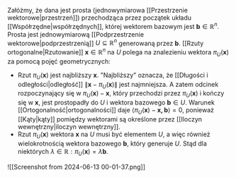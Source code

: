Załóżmy, że dana jest prosta (jednowymiarowa [[Przestrzenie wektorowe|przestrzeń]]) przechodząca przez początek układu [[Współrzędne|współrzędnych]], której wektorem bazowym jest $\boldsymbol{b}\in\mathbb{R}^n$. Prosta jest jednowymiarową [[Podprzestrzenie wektorowe|podprzestrzenią]] $U\subseteq \mathbb{R}^n$ generowaną przez $\boldsymbol{b}$. [[Rzuty ortogonalne|Rzutowanie]] $\boldsymbol{x}\in\mathbb{R}^n$ na $U$ polega na znalezieniu wektora $\pi_U(\boldsymbol{x})$ za pomocą pojęć geometrycznych:
- Rzut $\pi_U(\boldsymbol{x})$ jest najbliższy $\boldsymbol{x}$. "Najbliższy" oznacza, że [[Długości i odległości|odległość]] $\|\boldsymbol{x}-\pi_U(\boldsymbol{x})\|$ jest najmniejsza. A zatem odcinek rozpoczynający się w $\pi_U(\boldsymbol{x})-\boldsymbol{x}$, który przechodzi przez $\pi_U(\boldsymbol{x})$ i kończy się w $\boldsymbol{x}$, jest prostopadły do $U$ i wektora bazowego $\boldsymbol{b}\in U$. Warunek [[Ortogonalność|ortogonalności]] daje $\langle \pi_U(\boldsymbol{x}) - \boldsymbol{x,b}\rangle=0$, ponieważ [[Kąty|kąty]] pomiędzy wektorami są określone przez [[Iloczyn wewnętrzny|iloczyn wewnętrzny]].
- Rzut $\pi_U(\boldsymbol{x})$ wektora $\boldsymbol{x}$ na $U$ musi być elementem $U$, a więc również wielokrotnością wektora bazowego $\boldsymbol{b}$, który generuje $U$. Stąd dla niektórych $\lambda\in\mathbb{R}:\pi_U(\boldsymbol{x})=\lambda\boldsymbol{b}$. 
 
 ![[Screenshot from 2024-06-13 00-01-37.png]]
 